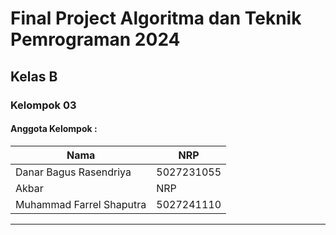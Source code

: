 # Final Project Algoritma dan Teknik Pemrograman 2024
## Kelas B
### Kelompok 03
#### Anggota Kelompok :
|             Nama              |     NRP    |
|-------------------------------|------------|
| Danar Bagus Rasendriya        | 5027231055 |
| Akbar                         |     NRP    |
| Muhammad Farrel Shaputra      | 5027241110 |
***
